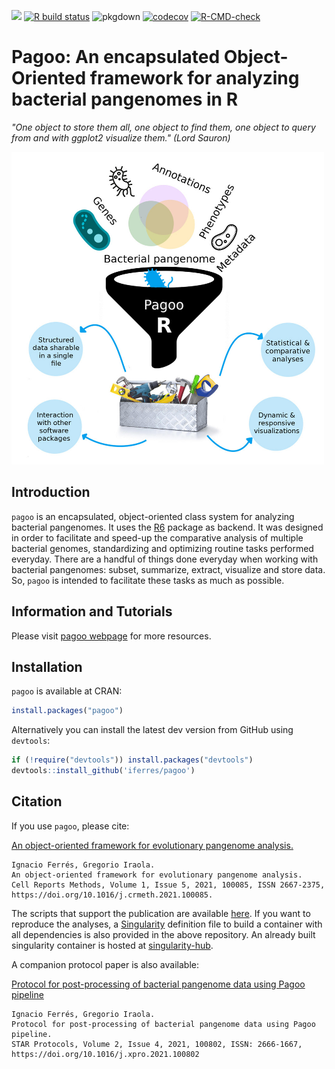 <!-- badges: start -->
[![](https://www.r-pkg.org/badges/version/pagoo?color=green)](https://cran.r-project.org/package=pagoo)
[![R build status](https://github.com/iferres/pagoo/workflows/R-CMD-check/badge.svg)](https://github.com/iferres/pagoo/actions)
![pkgdown](https://github.com/iferres/pagoo/workflows/pkgdown/badge.svg)
[![codecov](https://codecov.io/gh/iferres/pagoo/branch/master/graph/badge.svg)](https://app.codecov.io/gh/iferres/pagoo)
[![R-CMD-check](https://github.com/iferres/pagoo/actions/workflows/R-CMD-check.yaml/badge.svg)](https://github.com/iferres/pagoo/actions/workflows/R-CMD-check.yaml)
<!-- badges: end -->

# Pagoo: An encapsulated Object-Oriented framework for analyzing bacterial pangenomes in R

*"One object to store them all, one object to find them, one object to query from and with ggplot2 visualize them." (Lord Sauron)*

<img src="./man/figures/pagoo_graphical_abstract.jpg" width=500>

## Introduction

`pagoo` is an encapsulated, object-oriented class system for analyzing bacterial pangenomes. It uses the [R6](https://r6.r-lib.org/) package as backend. It was designed in order to facilitate and speed-up the comparative analysis of multiple bacterial genomes, standardizing and optimizing routine tasks performed everyday. There are a handful of things done everyday when working with bacterial pangenomes: subset, summarize, extract, visualize and store data. So, `pagoo` is intended to facilitate these tasks as much as possible. 


## Information and Tutorials

Please visit [pagoo webpage](https://iferres.github.io/pagoo/) for more resources.

## Installation

`pagoo` is available at CRAN:
```r
install.packages("pagoo")
```

Alternatively you can install the latest dev version from GitHub using `devtools`:
``` r
if (!require("devtools")) install.packages("devtools")
devtools::install_github('iferres/pagoo')
```

## Citation
If you use `pagoo`, please cite:

[An object-oriented framework for evolutionary pangenome analysis.](https://www.cell.com/cell-reports-methods/fulltext/S2667-2375(21)00140-5)

```
Ignacio Ferrés, Gregorio Iraola.
An object-oriented framework for evolutionary pangenome analysis.
Cell Reports Methods, Volume 1, Issue 5, 2021, 100085, ISSN 2667-2375, https://doi.org/10.1016/j.crmeth.2021.100085.
```

The scripts that support the publication are available [here](https://github.com/iferres/pagoo_publication_scripts). If you want to reproduce the analyses, a [Singularity](https://sylabs.io/singularity/) definition file to build a container with all dependencies is also provided in the above repository. An already built singularity container is hosted at [singularity-hub](https://singularity-hub.org/collections/5123).

A companion protocol paper is also available:

[Protocol for post-processing of bacterial pangenome data using Pagoo pipeline](https://star-protocols.cell.com/protocols/1048)

```
Ignacio Ferrés, Gregorio Iraola.
Protocol for post-processing of bacterial pangenome data using Pagoo pipeline.
STAR Protocols, Volume 2, Issue 4, 2021, 100802, ISSN: 2666-1667, https://doi.org/10.1016/j.xpro.2021.100802
```
